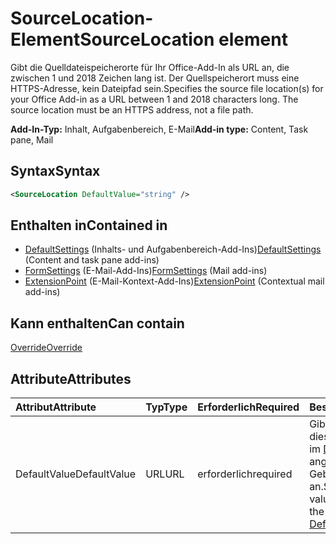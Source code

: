 # <a name="sourcelocation-element"></a><span data-ttu-id="ad6cd-101">SourceLocation-Element</span><span class="sxs-lookup"><span data-stu-id="ad6cd-101">SourceLocation element</span></span>

<span data-ttu-id="ad6cd-p101">Gibt die Quelldateispeicherorte für Ihr Office-Add-In als URL an, die zwischen 1 und 2018 Zeichen lang ist. Der Quellspeicherort muss eine HTTPS-Adresse, kein Dateipfad sein.</span><span class="sxs-lookup"><span data-stu-id="ad6cd-p101">Specifies the source file location(s) for your Office Add-in as a URL between 1 and 2018 characters long. The source location must be an HTTPS address, not a file path.</span></span>

<span data-ttu-id="ad6cd-104">**Add-In-Typ:** Inhalt, Aufgabenbereich, E-Mail</span><span class="sxs-lookup"><span data-stu-id="ad6cd-104">**Add-in type:** Content, Task pane, Mail</span></span>

## <a name="syntax"></a><span data-ttu-id="ad6cd-105">Syntax</span><span class="sxs-lookup"><span data-stu-id="ad6cd-105">Syntax</span></span>

```XML
<SourceLocation DefaultValue="string" />
```

## <a name="contained-in"></a><span data-ttu-id="ad6cd-106">Enthalten in</span><span class="sxs-lookup"><span data-stu-id="ad6cd-106">Contained in</span></span>

- <span data-ttu-id="ad6cd-107">[DefaultSettings](defaultsettings.md) (Inhalts- und Aufgabenbereich-Add-Ins)</span><span class="sxs-lookup"><span data-stu-id="ad6cd-107">[DefaultSettings](defaultsettings.md) (Content and task pane add-ins)</span></span>
- <span data-ttu-id="ad6cd-108">[FormSettings](formsettings.md) (E-Mail-Add-Ins)</span><span class="sxs-lookup"><span data-stu-id="ad6cd-108">[FormSettings](formsettings.md) (Mail add-ins)</span></span>
- <span data-ttu-id="ad6cd-109">[ExtensionPoint](extensionpoint.md) (E-Mail-Kontext-Add-Ins)</span><span class="sxs-lookup"><span data-stu-id="ad6cd-109">[ExtensionPoint](extensionpoint.md) (Contextual mail add-ins)</span></span>

## <a name="can-contain"></a><span data-ttu-id="ad6cd-110">Kann enthalten</span><span class="sxs-lookup"><span data-stu-id="ad6cd-110">Can contain</span></span>

[<span data-ttu-id="ad6cd-111">Override</span><span class="sxs-lookup"><span data-stu-id="ad6cd-111">Override</span></span>](override.md)

## <a name="attributes"></a><span data-ttu-id="ad6cd-112">Attribute</span><span class="sxs-lookup"><span data-stu-id="ad6cd-112">Attributes</span></span>

|<span data-ttu-id="ad6cd-113">**Attribut**</span><span class="sxs-lookup"><span data-stu-id="ad6cd-113">**Attribute**</span></span>|<span data-ttu-id="ad6cd-114">**Typ**</span><span class="sxs-lookup"><span data-stu-id="ad6cd-114">**Type**</span></span>|<span data-ttu-id="ad6cd-115">**Erforderlich**</span><span class="sxs-lookup"><span data-stu-id="ad6cd-115">**Required**</span></span>|<span data-ttu-id="ad6cd-116">**Beschreibung**</span><span class="sxs-lookup"><span data-stu-id="ad6cd-116">**Description**</span></span>|
|:-----|:-----|:-----|:-----|
|<span data-ttu-id="ad6cd-117">DefaultValue</span><span class="sxs-lookup"><span data-stu-id="ad6cd-117">DefaultValue</span></span>|<span data-ttu-id="ad6cd-118">URL</span><span class="sxs-lookup"><span data-stu-id="ad6cd-118">URL</span></span>|<span data-ttu-id="ad6cd-119">erforderlich</span><span class="sxs-lookup"><span data-stu-id="ad6cd-119">required</span></span>|<span data-ttu-id="ad6cd-120">Gibt den Standardwert für diese Einstellung für das im [DefaultLocale](defaultlocale.md)-Element angegebene Gebietsschema an.</span><span class="sxs-lookup"><span data-stu-id="ad6cd-120">Specifies the default value for this setting for the locale specified in the [DefaultLocale](defaultlocale.md) element.</span></span>|
